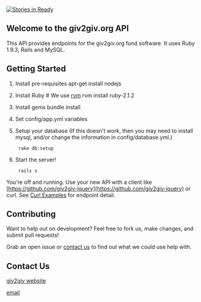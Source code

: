 [![Stories in Ready](https://badge.waffle.io/giv2giv/giv2giv-rails.png?label=ready)](https://waffle.io/giv2giv/giv2giv-rails)

## Welcome to the giv2giv.org API

This API provides endpoints for the giv2giv.org fund software. It uses Ruby 1.9.3, Rails and MySQL.

## Getting Started

1. Install pre-requisites
	apt-get install nodejs

2. Install Ruby
        # We use [rvm](https://rvm.io/)
        rvm install ruby-2.1.2

3. Install gems
        bundle install

4. Set config/app.yml variables

5. Setup your database
(If this doesn't work, then you may need to install mysql, and/or change the information in config/database.yml.)

		rake db:setup
		
6. Start the server!

        rails s


You're off and running. Use your new API with a client like [https://github.com/giv2giv-jquery](https://github.com/giv2giv-jquery) or curl. See [Curl Examples](curl_examples.txt) for endpoint detail.


## Contributing

Want to help out on development? Feel free to fork us, make changes, and submit pull requests!

Grab an open issue or [contact us](#contact-us) to find out what we could use help with.


## Contact Us

[giv2giv website](http://www.giv2giv.org)

[email](mailto:hello@giv2giv.org)
